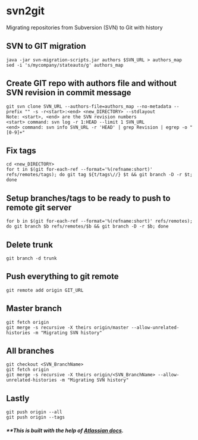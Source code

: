 # svn2git
Migrating repositories from Subversion (SVN) to Git with history

## SVN to GIT migration
```
java -jar svn-migration-scripts.jar authors $SVN_URL > authors_map
sed -i 's/mycompany/stateauto/g' authors_map
```

## Create GIT repo with authors file and without SVN revision in commit message
```
git svn clone SVN_URL --authors-file=authors_map --no-metadata --prefix "" -s -r<start>:<end> <new_DIRECTORY> --stdlayout
Note: <start>, <end> are the SVN revision numbers 
<start> command: svn log -r 1:HEAD --limit 1 SVN_URL
<end> command: svn info SVN_URL -r 'HEAD' | grep Revision | egrep -o "[0-9]+"
```

## Fix tags
```
cd <new_DIRECTORY>
for t in $(git for-each-ref --format='%(refname:short)' refs/remotes/tags); do git tag ${t/tags\//} $t && git branch -D -r $t; done
```

## Setup branches/tags to be ready to push to remote git server
```
for b in $(git for-each-ref --format='%(refname:short)' refs/remotes); do git branch $b refs/remotes/$b && git branch -D -r $b; done
```

## Delete trunk 
```
git branch -d trunk
```

## Push everything to git remote
```
git remote add origin GIT_URL
```

## Master branch 
```
git fetch origin
git merge -s recursive -X theirs origin/master --allow-unrelated-histories -m "Migrating SVN history"
```

## All branches
```
git checkout <SVN_BranchName>
git fetch origin
git merge -s recursive -X theirs origin/<SVN_BranchName> --allow-unrelated-histories -m "Migrating SVN history"
```
## Lastly
```
git push origin --all
git push origin --tags
```

##### **This is built with the help of [Atlassian docs](https://www.atlassian.com/git/tutorials/migrating-overview).
